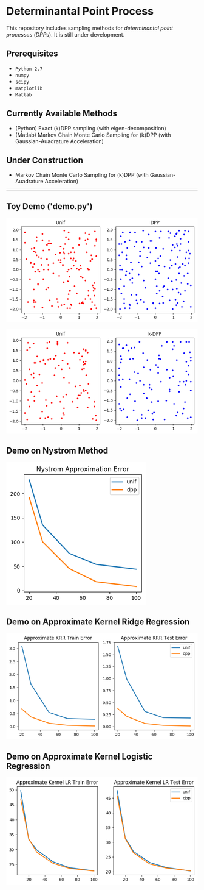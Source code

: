 # Determinantal Point Process

This repository includes sampling methods for *determinantal point processes* (*DPP*s). It is still under development.

## Prerequisites
* `Python 2.7`
* `numpy`
* `scipy`
* `matplotlib`
* `Matlab`

## Currently Available Methods

* (Python) Exact (k)DPP sampling (with eigen-decomposition)
* (Matlab) Markov Chain Monte Carlo Sampling for (k)DPP (with Gaussian-Auadrature Acceleration)

## Under Construction

* Markov Chain Monte Carlo Sampling for (k)DPP (with Gaussian-Auadrature Acceleration)

---

## Toy Demo ('demo.py')

![](fig/unif-dpp.png)

![](fig/unif-kdpp.png)

## Demo on Nystrom Method

![](fig/nystrom.png)

## Demo on Approximate Kernel Ridge Regression 

![](fig/regression.png)

## Demo on Approximate Kernel Logistic Regression

![](fig/classification.png)
